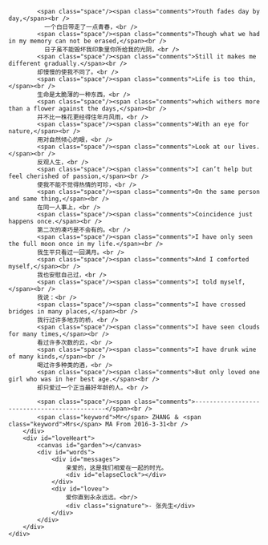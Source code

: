 <!DOCTYPE html PUBLIC "-//W3C//DTD XHTML 1.0 Transitional//EN" "http://www.w3.org/TR/xhtml1/DTD/xhtml1-transitional.dtd">
<html xmlns="http://www.w3.org/1999/xhtml">
<head>
<meta http-equiv="Content-Type" content="text/html; charset=utf-8" />
<title>专属</title>

<style type="text/css">
@font-face {
	font-family: digit;
	src: url('digital-7_mono.ttf') format("truetype");
}
</style>

<link rel="shortcut icon" type="image/x-icon" href="pig.ico" />
<link href="css/default.css" type="text/css" rel="stylesheet">
<script type="text/javascript" src="js/jquery.js"></script>
<script type="text/javascript" src="js/garden.js"></script>
<script type="text/javascript" src="js/functions.js"></script>

</head>

<body>

<div id="mainDiv">
	<div id="content">
		<div id="code">

			<span class="space"/><span class="comments">Youth fades day by day,</span><br />
			  一个白日带走了一点青春，<br />
			<span class="space"/><span class="comments">Though what we had in my memory can not be erased,</span><br />	
			  日子虽不能毁坏我印象里你所给我的光阴，<br />			
			<span class="space"/><span class="comments">Still it makes me different gradually.</span><br />	
			却慢慢的使我不同了。<br />			
			<span class="space"/><span class="comments">Life is too thin,</span><br />	
			生命是太脆薄的一种东西，<br />			
			<span class="space"/><span class="comments">which withers more than a flower against the days,</span><br />	
			并不比一株花更经得住年月风雨，<br />			
            <span class="space"/><span class="comments">With an eye for nature,</span><br />
			用对自然倾心的眼，<br />
			<span class="space"/><span class="comments">Look at our lives.</span><br />
			反观人生，<br />
			<span class="space"/><span class="comments">I can’t help but feel cherished of passion,</span><br />
			使我不能不觉得热情的可珍，<br />
			<span class="space"/><span class="comments">On the same person and same thing,</span><br />
			在同一人事上，<br />
			<span class="space"/><span class="comments">Coincidence just happens once.</span><br />
			第二次的凑巧是不会有的。<br />
			<span class="space"/><span class="comments">I have only seen the full moon once in my life.</span><br />
			我生平只看过一回满月。<br />			
			<span class="space"/><span class="comments">And I comforted myself,</span><br />	
			我也安慰自己过，<br />	
			<span class="space"/><span class="comments">I told myself,</span><br />	
			我说：<br />				
			<span class="space"/><span class="comments">I have crossed bridges in many places,</span><br />	
			我行过许多地方的桥，<br />				
			<span class="space"/><span class="comments">I have seen clouds for many times,</span><br />	
			看过许多次数的云，<br />				
			<span class="space"/><span class="comments">I have drunk wine of many kinds,</span><br />	
			喝过许多种类的酒，<br />				
			<span class="space"/><span class="comments">But only loved one girl who was in her best age.</span><br />	
			却只爱过一个正当最好年龄的人。<br />				
			
			<span class="space"/><span class="comments">---------------------------------------------</span><br />
			<span class="keyword">Mr</span> ZHANG ＆ <span class="keyword">Mrs</span> MA From 2016-3-31<br />
		</div>
		<div id="loveHeart">
			<canvas id="garden"></canvas>
			<div id="words">
				<div id="messages">
					亲爱的，这是我们相爱在一起的时光。
					<div id="elapseClock"></div>
				</div>
				<div id="loveu">
					爱你直到永永远远。<br/>
					<div class="signature">- 张先生</div>
				</div>
			</div>
		</div>
	</div>
</div>

<script type="text/javascript">
var offsetX = $("#loveHeart").width() / 2;
var offsetY = $("#loveHeart").height() / 2 - 55;
var together = new Date("2016-03-31 19:00:00");
// together.setFullYear(2017,11,25);
// together.setHours(10);
// together.setMinutes(0);
// together.setSeconds(0);
// together.setMilliseconds(0);

if (!document.createElement('canvas').getContext) {
	var msg = document.createElement("div");
	msg.id = "errorMsg";
	msg.innerHTML = "Your browser doesn't support HTML5!<br/>Recommend use Chrome 14+/IE 9+/Firefox 7+/Safari 4+"; 
	document.body.appendChild(msg);
	$("#code").css("display", "none")
	$("#copyright").css("position", "absolute");
	$("#copyright").css("bottom", "10px");
	document.execCommand("stop");
} else {
	setTimeout(function () {
		startHeartAnimation();
	}, 5000);

	//传递给后端初始时间
	timeElapse(together);
	
	setInterval(function () {
		timeElapse(together);
	}, 500);

	adjustCodePosition();
	$("#code").typewriter();
}
</script>
</div>
</body>
</html>
